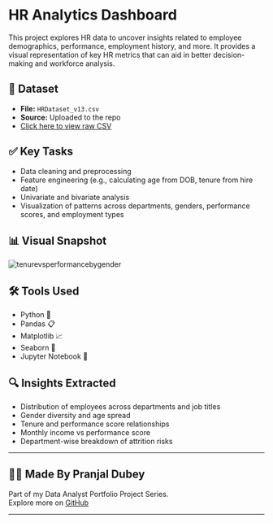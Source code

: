 # HR Analytics Dashboard

This project explores HR data to uncover insights related to employee demographics, performance, employment history, and more. It provides a visual representation of key HR metrics that can aid in better decision-making and workforce analysis.

## 📂 Dataset

- **File:** `HRDataset_v13.csv`  
- **Source:** Uploaded to the repo  
- [Click here to view raw CSV](https://raw.githubusercontent.com/Pranjal-dubey49/HR-Analytics-Dashboard/refs/heads/main/HRDataset_v13.csv)

## ✅ Key Tasks

- Data cleaning and preprocessing  
- Feature engineering (e.g., calculating age from DOB, tenure from hire date)  
- Univariate and bivariate analysis  
- Visualization of patterns across departments, genders, performance scores, and employment types

## 📊 Visual Snapshot

![tenurevsperformancebygender](tenurevsperformancebgender.jpg)


## 🛠️ Tools Used

- Python 🐍
- Pandas 📋
- Matplotlib 📈
- Seaborn 🎨
- Jupyter Notebook 📓

## 🔍 Insights Extracted

- Distribution of employees across departments and job titles  
- Gender diversity and age spread  
- Tenure and performance score relationships  
- Monthly income vs performance score  
- Department-wise breakdown of attrition risks  

---

## 👨‍💻 Made By Pranjal Dubey

Part of my Data Analyst Portfolio Project Series.  
Explore more on [GitHub](https://github.com/Pranjal-dubey49)

---
